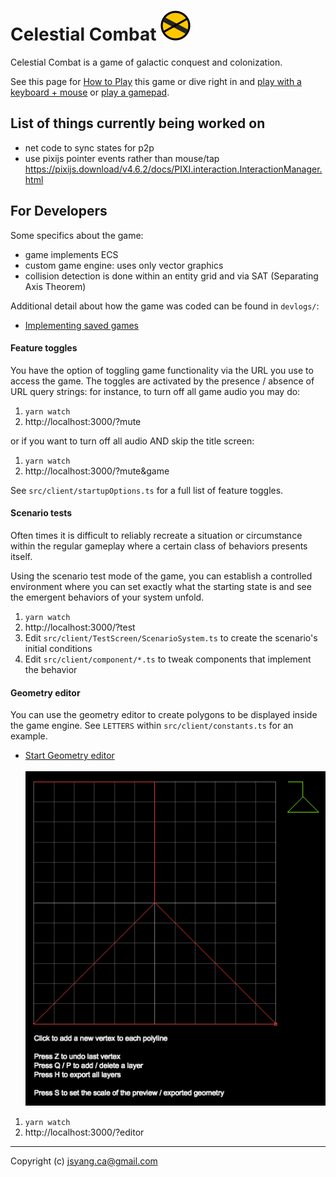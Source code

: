 # Celestial Combat ![](favicon.png)

Celestial Combat is a game of galactic conquest and colonization. 

See this page for [How to Play](http://jsyang.ca/celestial/how-to-play) this game or
dive right in and [play with a keyboard + mouse](http://jsyang.ca/celestial) or
[play a gamepad](http://jsyang.ca/celestial).

## List of things currently being worked on 

- net code to sync states for p2p
- use pixijs pointer events rather than mouse/tap
https://pixijs.download/v4.6.2/docs/PIXI.interaction.InteractionManager.html

## For Developers

Some specifics about the game:
- game implements ECS
- custom game engine: uses only vector graphics
- collision detection is done within an entity grid and via SAT (Separating Axis Theorem)

Additional detail about how the game was coded can be found in `devlogs/`:
- [Implementing saved games](saved-games.md)

#### Feature toggles

You have the option of toggling game functionality via the URL you use to access the game.
The toggles are activated by the presence / absence of URL query strings: for instance,
to turn off all game audio you may do:
 
1. `yarn watch`
1. http://localhost:3000/?mute

or if you want to turn off all audio AND skip the title screen:

1. `yarn watch`
1. http://localhost:3000/?mute&game

See `src/client/startupOptions.ts` for a full list of feature toggles.

#### Scenario tests

Often times it is difficult to reliably recreate a situation or circumstance
within the regular gameplay where a certain class of behaviors presents itself.

Using the scenario test mode of the game, you can establish a controlled environment 
where you can set exactly what the starting state is and see the emergent behaviors of
your system unfold.

1. `yarn watch`
2. http://localhost:3000/?test
3. Edit `src/client/TestScreen/ScenarioSystem.ts` to create the scenario's initial conditions
4. Edit `src/client/component/*.ts` to tweak components that implement the behavior 

#### Geometry editor

You can use the geometry editor to create polygons to be displayed inside the game engine.
See `LETTERS` within `src/client/constants.ts` for an example. 

- [Start Geometry editor](http://jsyang.ca/celestial?editor)<br><br><img src="how-to-play/editor.png">

1. `yarn watch`
2. http://localhost:3000/?editor

---

Copyright (c) jsyang.ca@gmail.com